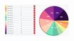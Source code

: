 <p align="middle">
<img alt="pie-chart" width="40%" src="https://github.com/kirill-khalevin-lt/pie-chart-js/blob/master/pie-chart.png"/>
</p>
